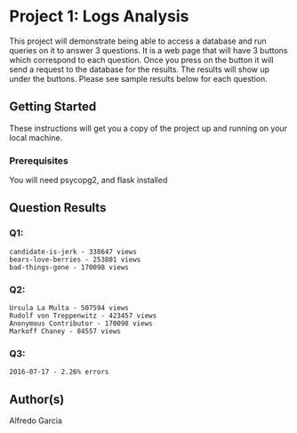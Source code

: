 # Project 1: Logs Analysis

This project will demonstrate being able to access a database and run queries on it to answer 3 questions.  It is a web page that will have 3 buttons which correspond to each question.  Once you press on the button it will send a request to the database for the results.  The results will show up under the buttons.  Please see sample results below for each question.

## Getting Started

These instructions will get you a copy of the project up and running on your local machine.

### Prerequisites

You will need psycopg2, and flask installed

## Question Results
### Q1:
	candidate-is-jerk - 338647 views
	bears-love-berries - 253801 views
	bad-things-gone - 170098 views

### Q2:
    Ursula La Multa - 507594 views
    Rudolf von Treppenwitz - 423457 views
    Anonymous Contributor - 170098 views
    Markoff Chaney - 84557 views

### Q3:
    2016-07-17 - 2.26% errors


## Author(s)

Alfredo Garcia
